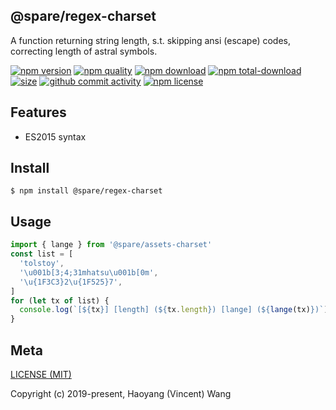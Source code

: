## @spare/regex-charset
A function returning string length,
s.t. 
    skipping ansi (escape) codes,
    correcting length of astral symbols.

[![npm version][npm-image]][npm-url]
[![npm quality][quality-image]][quality-url]
[![npm download][download-image]][npm-url]
[![npm total-download][total-download-image]][npm-url]
[![size][size]][size-url]
[![github commit activity][commit-image]][github-url]
[![npm license][license-image]][npm-url]

## Features

- ES2015 syntax

## Install
```console
$ npm install @spare/regex-charset
```

## Usage
```js
import { lange } from '@spare/assets-charset'
const list = [
  'tolstoy',
  '\u001b[3;4;31mhatsu\u001b[0m',
  '\u{1F3C3}2\u{1F525}7',
]
for (let tx of list) {
  console.log(`[${tx}] [length] (${tx.length}) [lange] (${lange(tx)})`)
}
```

## Meta
[LICENSE (MIT)](/LICENSE)

Copyright (c) 2019-present, Haoyang (Vincent) Wang

[//]: <> (Shields)
[npm-image]: https://img.shields.io/npm/v/@spare/regex-charset.svg?style=flat-square
[quality-image]: http://npm.packagequality.com/shield/@spare/regex-charset.svg?style=flat-square
[download-image]: https://img.shields.io/npm/dm/@spare/regex-charset.svg?style=flat-square
[total-download-image]:https://img.shields.io/npm/dt/@spare/regex-charset.svg?style=flat-square
[license-image]: https://img.shields.io/npm/l/@spare/regex-charset.svg?style=flat-square
[commit-image]: https://img.shields.io/github/commit-activity/y/hoyeungw/spare/regex-charset?style=flat-square
[size]: https://flat.badgen.net/packagephobia/install/@spare/regex-charset

[//]: <> (Link)
[npm-url]: https://npmjs.org/package/@spare/regex-charset
[quality-url]: http://packagequality.com/#?package=@spare/regex-charset
[github-url]: https://github.com/hoyeungw/@spare/regex-charset
[size-url]: https://packagephobia.now.sh/result?p=@spare/regex-charset
